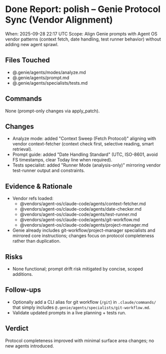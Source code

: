 # Done Report: polish – Genie Protocol Sync (Vendor Alignment)

When: 2025-09-28 22:17 UTC
Scope: Align Genie prompts with Agent OS vendor patterns (context fetch, date handling, test runner behavior) without adding new agent sprawl.

## Files Touched
- @.genie/agents/modes/analyze.md
- @.genie/agents/prompt.md
- @.genie/agents/specialists/tests.md

## Commands
None (prompt-only changes via apply_patch).

## Changes
- Analyze mode: added "Context Sweep (Fetch Protocol)" aligning with vendor context-fetcher (context check first, selective reading, smart retrieval).
- Prompt guide: added "Date Handling Standard" (UTC, ISO-8601, avoid FS timestamps, clear Today line when required).
- Tests specialist: added "Runner Mode (analysis-only)" mirroring vendor test-runner output and constraints.

## Evidence & Rationale
- Vendor refs loaded:
  - @vendors/agent-os/claude-code/agents/context-fetcher.md
  - @vendors/agent-os/claude-code/agents/date-checker.md
  - @vendors/agent-os/claude-code/agents/test-runner.md
  - @vendors/agent-os/claude-code/agents/git-workflow.md
  - @vendors/agent-os/claude-code/agents/project-manager.md
- Genie already includes git-workflow/project-manager specialists and mirrored core instructions; changes focus on protocol completeness rather than duplication.

## Risks
- None functional; prompt drift risk mitigated by concise, scoped additions.

## Follow-ups
- Optionally add a CLI alias for git workflow (`/git`) in `.claude/commands/` that simply includes `@.genie/agents/specialists/git-workflow.md`.
- Validate updated prompts in a live planning + tests run.

## Verdict
Protocol completeness improved with minimal surface area changes; no new agents introduced.
